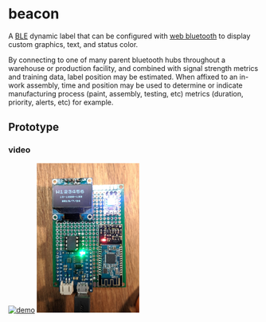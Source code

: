# beacon
A [BLE](https://en.wikipedia.org/wiki/Bluetooth_Low_Energy) dynamic label that can be configured with [web bluetooth](https://webbluetoothcg.github.io/web-bluetooth/) to display custom graphics, text, and status color.

By connecting to one of many parent bluetooth hubs throughout a warehouse or production facility, and combined with signal strength metrics and training data, label position may be estimated.  When affixed to an in-work assembly, time and position may be used to determine or indicate manufacturing process (paint, assembly, testing, etc) metrics (duration, priority, alerts, etc) for example.


## Prototype
### video
[![demo](https://giant.gfycat.com/FarawayElderlyCoyote.gif)](https://gfycat.com/farawayelderlycoyote)
<img src="https://raw.githubusercontent.com/strangesast/beacon/master/images/prototype.jpg" height="300"/>
